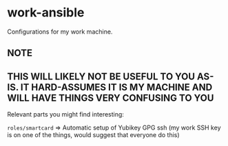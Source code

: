 # work-ansible

Configurations for my work machine.

## NOTE

## THIS WILL LIKELY NOT BE USEFUL TO YOU AS-IS. IT HARD-ASSUMES IT IS MY MACHINE AND WILL HAVE THINGS VERY CONFUSING TO YOU

Relevant parts you might find interesting:

`roles/smartcard` => Automatic setup of Yubikey GPG ssh (my work SSH key is on one of the things, would suggest that everyone do this)

